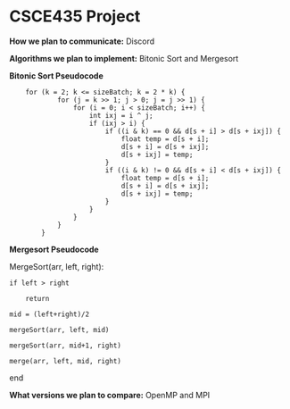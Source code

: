 # CSCE435 Project

**How we plan to communicate:** Discord

**Algorithms we plan to implement:** Bitonic Sort and Mergesort

**Bitonic Sort Pseudocode**

        for (k = 2; k <= sizeBatch; k = 2 * k) {
                for (j = k >> 1; j > 0; j = j >> 1) {
                    for (i = 0; i < sizeBatch; i++) {
                        int ixj = i ^ j;
                        if (ixj > i) {
                            if ((i & k) == 0 && d[s + i] > d[s + ixj]) {
                                float temp = d[s + i];
                                d[s + i] = d[s + ixj];
                                d[s + ixj] = temp;
                            }
                            if ((i & k) != 0 && d[s + i] < d[s + ixj]) {
                                float temp = d[s + i];
                                d[s + i] = d[s + ixj];
                                d[s + ixj] = temp;
                            }
                        }
                    }
                }
            }


    
**Mergesort Pseudocode**

MergeSort(arr, left, right):

    if left > right 
    
        return
        
    mid = (left+right)/2
    
    mergeSort(arr, left, mid)
    
    mergeSort(arr, mid+1, right)
    
    merge(arr, left, mid, right)
    
end


**What versions we plan to compare:** OpenMP and MPI
